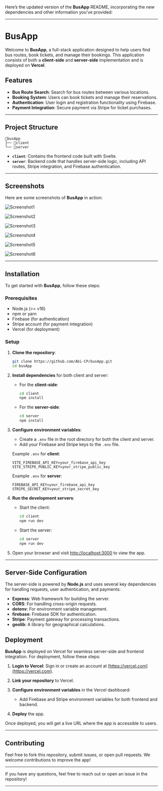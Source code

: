 Here’s the updated version of the **BusApp** README, incorporating the new dependencies and other information you've provided:

---

# BusApp

Welcome to **BusApp**, a full-stack application designed to help users find bus routes, book tickets, and manage their bookings. This application consists of both a **client-side** and **server-side** implementation and is deployed on **Vercel**.

## Features

- **Bus Route Search**: Search for bus routes between various locations.
- **Booking System**: Users can book tickets and manage their reservations.
- **Authentication**: User login and registration functionality using Firebase.
- **Payment Integration**: Secure payment via Stripe for ticket purchases.

---

## Project Structure

```
📁busApp
├── 📁client
└── 📁server
```

- **`client`**: Contains the frontend code built with Svelte.
- **`server`**: Backend code that handles server-side logic, including API routes, Stripe integration, and Firebase authentication.

---

## Screenshots

Here are some screenshots of **BusApp** in action:

![Screenshot1](./screenshots/Screenshot1.jpg)

![Screenshot2](./screenshots/Screenshot2.jpg)

![Screenshot3](./screenshots/Screenshot3.jpg)

![Screenshot4](./screenshots/Screenshot4.jpg)

![Screenshot5](./screenshots/Screenshot5.jpg)

![Screenshot6](./screenshots/Screenshot6.jpg)

---

## Installation

To get started with **BusApp**, follow these steps:

### Prerequisites

- Node.js (>= v16)
- npm or yarn
- Firebase (for authentication)
- Stripe account (for payment integration)
- Vercel (for deployment)

### Setup

1. **Clone the repository**:

   ```bash
   git clone https://github.com/Abi-CP/busApp.git
   cd busApp
   ```

2. **Install dependencies** for both client and server:

   - For the **client-side**:

     ```bash
     cd client
     npm install
     ```

   - For the **server-side**:

     ```bash
     cd server
     npm install
     ```

3. **Configure environment variables**:

   - Create a `.env` file in the root directory for both the client and server.
   - Add your Firebase and Stripe keys to the `.env` file.

   Example `.env` for **client**:

   ```env
   VITE_FIREBASE_API_KEY=your_firebase_api_key
   VITE_STRIPE_PUBLIC_KEY=your_stripe_public_key
   ```

   Example `.env` for **server**:

   ```env
   FIREBASE_API_KEY=your_firebase_api_key
   STRIPE_SECRET_KEY=your_stripe_secret_key
   ```

4. **Run the development servers**:

   - Start the client:

     ```bash
     cd client
     npm run dev
     ```

   - Start the server:

     ```bash
     cd server
     npm run dev
     ```

5. Open your browser and visit [http://localhost:3000](http://localhost:3000) to view the app.

---

## Server-Side Configuration

The server-side is powered by **Node.js** and uses several key dependencies for handling requests, user authentication, and payments:

- **Express**: Web framework for building the server.
- **CORS**: For handling cross-origin requests.
- **dotenv**: For environment variable management.
- **firebase**: Firebase SDK for authentication.
- **Stripe**: Payment gateway for processing transactions.
- **geolib**: A library for geographical calculations.



## Deployment

**BusApp** is deployed on Vercel for seamless server-side and frontend integration. For deployment, follow these steps:

1. **Login to Vercel**: Sign in or create an account at [https://vercel.com](https://vercel.com).

2. **Link your repository** to Vercel.

3. **Configure environment variables** in the Vercel dashboard:

   - Add Firebase and Stripe environment variables for both frontend and backend.

4. **Deploy** the app.

Once deployed, you will get a live URL where the app is accessible to users.

---

## Contributing

Feel free to fork this repository, submit issues, or open pull requests. We welcome contributions to improve the app!

---

If you have any questions, feel free to reach out or open an issue in the repository!

---